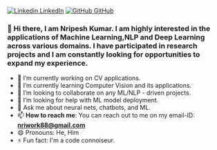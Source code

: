 
[![Linkedin](https://i.stack.imgur.com/gVE0j.png) LinkedIn](https://www.linkedin.com/in/nripesh-kumar/)   [![GitHub](https://i.stack.imgur.com/tskMh.png) GitHub](https://github.com/nrpu88/nrpu88/edit/master/README.md)



### 👋 Hi there, I am Nripesh Kumar. I am highly interested in the applications of Machine Learning,NLP and Deep Learning across various domains. I have participated in research projects and I am constantly looking for opportunities to expand my experience.

<!--
**nrpu88/nrpu88** is a ✨ _special_ ✨ repository because its `README.md` (this file) appears on your GitHub profile.

Here are some ideas to get you started: -->

- 🔭 I’m currently working on CV applications.
- 🌱 I’m currently learning Computer Vision and its applications.
- 👯 I’m looking to collaborate on any ML/NLP - driven projects.
- 🤔 I’m looking for help with ML model deployment. 
- 💬 Ask me about neural nets, chatbots, and ML.
- 📫 **How to reach me**: You can reach out to me on my email-ID: **nriwork88@gmail.com** 
- 😄 Pronouns: He, Him
- ⚡ Fun fact: I'm a code connoiseur.

